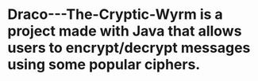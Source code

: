 # Draco---The-Cryptic-Wyrm is a project made with Java that allows users to encrypt/decrypt messages using some popular ciphers.

